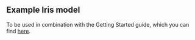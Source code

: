 ## Example Iris model

To be used in combination with the Getting Started guide, which you can find [here](https://docs.dploy.ai/docs/getting-started). 
